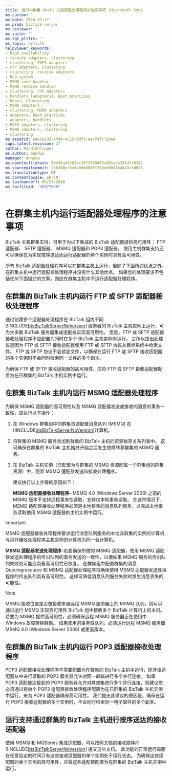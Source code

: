 ```yaml
---
title: 运行中群集 Host1 的适配器处理程序的注意事项 |Microsoft Docs
ms.custom: ''
ms.date: 2016-03-17
ms.prod: biztalk-server
ms.reviewer: ''
ms.suite: ''
ms.tgt_pltfrm: ''
ms.topic: article
helpviewer_keywords:
- high availability
- receive adapters, clustering
- clustering, POP3 adapters
- FTP adapters, clustering
- clustering, receive adapters
- NLB system
- MSMQ send handler
- MSMQ receive handler
- clustering, FTP adapters
- handlers [adapters], best practices
- hosts, clustering
- MSMQ adapters
- clustering, MSMQ adapters
- adapters, best practices
- adapters, handlers
- POP3 adapters, clustering
- MSMQ adapters, clustering
- clustering
ms.assetid: ee66663c-4f4d-4515-9df1-aacf4fc72be4
caps.latest.revision: 27
author: MandiOhlinger
ms.author: mandia
manager: anneta
ms.openlocfilehash: 00436ad42634c2672560499c891ada33547f0342
ms.sourcegitcommit: 266308ec5c6a9d8d80ff298ee6051b4843c5d626
ms.translationtype: MT
ms.contentlocale: zh-CN
ms.lasthandoff: 06/27/2018
ms.locfileid: "36977030"
---
```

# <a name="considerations-for-running-adapter-handlers-within-a-clustered-host"></a>在群集主机内运行适配器处理程序的注意事项
BizTalk 主机群集支持，可用于为以下集成的 BizTalk 适配器提供高可用性： FTP 适配器、 SFTP 适配器、 MSMQ 适配器和 POP3 适配器。 使用主机群集支持还可以确保在为实现按序送达而运行适配器的单个实例时具有高可用性。  
  
 所有 BizTalk 适配器处理程序可以在群集主机上运行，但除了下面所述优点之外，在群集主机中运行适配器处理程序并没有什么其他优点。 如果您的处理要求不包括任何下面描述的方案，则应在群集主机中不运行适配器处理程序。  
  
## <a name="running-the-ftp-or-sftp-adapter-receive-handler-within-a-clustered-biztalk-host"></a>在群集的 BizTalk 主机内运行 FTP 或 SFTP 适配器接收处理程序  
 通过创建多个适配器处理程序在 BizTalk 组内不同 [!INCLUDE[btsBizTalkServerNoVersion](../includes/btsbiztalkservernoversion-md.md)] 服务器的 BizTalk 主机实例上运行，可为大多数 BizTalk 服务器集成适配器实现高可用性。 但是，FTP 或 SFTP 适配器接收处理程序不应配置为同时在多个 BizTalk 主机实例中运行。 之所以提出此建议是因为 FTP 或 SFTP 接收适配器使用 FTP 或 SFTP 协议从目标系统中检索文件。 FTP 或 SFTP 协议不会锁定文件，以确保在运行 FTP 或 SFTP 接收适配器的多个实例时不会同时检索同一文件的多个副本。  
  
 为确保 FTP 或 SFTP 接收适配器的高可用性，应将 FTP 或 SFTP 接收适配器配置为在已群集的 BizTalk 主机实例中运行。  
  
## <a name="running-msmq-adapter-handlers-within-a-clustered-biztalk-host"></a>在群集 BizTalk 主机内运行 MSMQ 适配器处理程序  
 为确保 MSMQ 适配器的高可用性以及 MSMQ 适配器发送或接收的消息的事务一致性，应执行以下操作：  
  
1. 在 Windows 群集组中的群集资源配置消息队列 (MSMQ) 在[!INCLUDE[btsBizTalkServerNoVersion](../includes/btsbiztalkservernoversion-md.md)]计算机。  
  
2. 将群集的 MSMQ 服务添加到群集的 BizTalk 主机的资源依存关系列表中。 这可确保在群集的 BizTalk 主机始终开始之后发生故障转移群集的 MSMQ 服务。  
  
3. 在 BizTalk 主机实例（已配置为与群集的 MSMQ 资源同属一个群集组的群集资源）中，配置 MSMQ 适配器发送和接收处理程序。  
  
   建议执行以上步骤的原因如下：  
  
   **MSMQ 适配器接收处理程序**– MSMQ 4.0 (Windows Server 2008) 之前的 MSMQ 版本不支持远程事务性读取，支持仅本地事务读取。 在这种情况下，MSMQ 适配器接收处理程序必须是本地群集的消息队列服务，以完成本地事务读取使用 MSMQ 适配器的主机实例中运行。  
  
> [!IMPORTANT]
>  MSMQ 适配器接收处理程序要求运行消息队列服务的本地非群集的实例的计算机与运行接收处理程序主机实例的计算机为同一台计算机。  
  
 **MSMQ 适配器发送处理程序**-若要确保所做的 MSMQ 适配器，使用 MSMQ 适配器发送处理程序的传出队列的事务发送的一致性，以便如果 MSMQ 服务的传出队列失败则可能应具备高可用性已恢复。 在群集组中配置群集的消息 Queuingresource 和 MSMQ 适配器处理程序将确保使用 MSMQ 适配器发送处理程序的传出队列具有高可用性。 这样可降低消息队列服务失败时发生消息丢失的可能性。  
  
> [!NOTE]
>  MSMQ 接收位置是否**仅**接收来自远程 MSMQ 服务器上的 MSMQ 队列，则可以通过运行 MSMQ 实现高可用性 BizTalk 组中接收多个 BizTalk 计算机上的主机。  若要为 MSMQ 提供高可用性，必须确保远程 MSMQ 服务器正在使用中 Windows 故障转移群集。  如果使用的事务性队列，必须运行远程 MSMQ 服务器 MSMQ 4.0 (Windows Server 2008) 或更高版本。  
  
## <a name="running-the-pop3-adapter-receive-handler-within-a-clustered-biztalk-host"></a>在群集的 BizTalk 主机内运行 POP3 适配器接收处理程序  
 POP3 适配器接收处理程序不需要配置为在群集的 BizTalk 主机中运行，除非该适配器从中进行读取的 POP3 服务器允许对同一邮箱进行多个并行连接。 如果 POP3 适配器连接到的 POP3 服务器允许对其邮箱进行多个并行连接，则建议您必须通过将单个 POP3 适配器接收处理程序配置为在已群集的 BizTalk 主机实例中运行，来为 POP3 适配器确保高可用性。 我们提出此建议的原因是，确保在运行 POP3 接收适配器的多个实例时，不会同时检索同一电子邮件的多个副本。  
  
## <a name="running-a-receive-adapter-that-supports-ordered-delivery-with-a-clustered-biztalk-host"></a>运行支持通过群集的 BizTalk 主机进行按序送达的接收适配器  
 使用 MSMQ 和 MQSeries 集成适配器，可以按照文档的接收顺序向 [!INCLUDE[btsBizTalkServerNoVersion](../includes/btsbiztalkservernoversion-md.md)] 提交这些文档。 此功能的正常运行需要在任意给定的时间只有这些接收适配器的单个实例处于运行状态。 为确保这些适配器的单个实例的高可用性，应将这些适配器配置为在群集的 BizTalk 主机实例中运行。